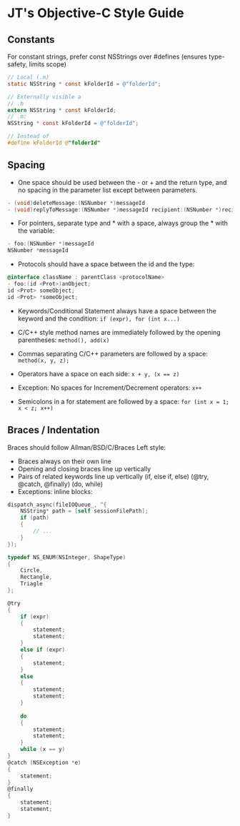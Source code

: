 # JT's Objective-C Style Guide

## Constants 
For constant strings, prefer const NSStrings over #defines (ensures type-safety, limits scope)

```Objective-C
// Local (.m)
static NSString * const kFolderId = @"folderId";

// Externally visible a
// .h
extern NSString * const kFolderId;
// .m:
NSString * const kFolderId = @"folderId";

// Instead of
#define kFolderId @"folderId"
```

## Spacing

* One space should be used between the - or + and the return type, and no spacing in the parameter list except between parameters.

```Objective-C
- (void)deleteMessage:(NSNumber *)messageId
- (void)replyToMessage:(NSNumber *)messageId recipient:(NSNumber *)recipientId
```

* For pointers, separate type and * with a space, always group the * with the variable:

```Objective-C
- foo:(NSNumber *)messageId
NSNumber *messageId
```

* Protocols should have a space between the id and the type:

```Objective-C
@interface className : parentClass <protocolName>
- foo:(id <Prot>)anObject;
id <Prot> someObject;
id <Prot> *someObject;
```

* Keywords/Conditional Statement always have a space between the keyword and the condition: ``` if (expr), for (int x...) ```

* C/C++ style method names are immediately followed by the opening parentheses: ``` method(), add(x) ```

* Commas separating C/C++ parameters are followed by a space: ``` method(x, y, z); ```

* Operators have a space on each side: ``` x + y, (x == z) ```
* Exception: No spaces for Increment/Decrement operators: ``` x++ ```

* Semicolons in a for statement are followed by a space: ``` for (int x = 1; x < z; x++) ```


## Braces / Indentation 

Braces should follow Allman/BSD/C/Braces Left style:
* Braces always on their own line
* Opening and closing braces line up vertically
* Pairs of related keywords line up vertically (if, else if, else) (@try, @catch, @finally) (do, while)
* Exceptions: inline blocks:

```Objective-C
dispatch_async(fileIOQueue_, ^{
    NSString* path = [self sessionFilePath];
    if (path) 
    {
        // ...
    }
});

typedef NS_ENUM(NSInteger, ShapeType) 
{
    Circle,
    Rectangle,
    Triagle
};

@try
{
    if (expr)
    {
        statement;
        statement;
    }
    else if (expr)
    {
        statement;
    }
    else
    {
        statement;
        statement;
    }
 
    do
    {
        statement;
        statement;
    }
    while (x == y)
} 
@catch (NSException *e) 
{
    statement;
}
@finally
{
    statement;
    statement;
}
```
